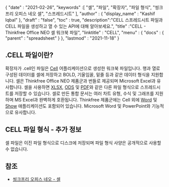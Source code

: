 {
  "date" : "2021-02-26",
  "keywords" :[ "셀", "파일", "확장자", "파일 형식", "씽크프리 오피스 네오 셀", "스프레드시트" ],
  "author" : {
    "display_name" : "Kashif Iqbal"
},
  "draft" : "false",
  "toc" : true,
  "description":"CELL 스프레드시트 파일과 CELL 파일을 생성하고 열 수 있는 API에 대해 알아보세요.",
  "title" :"CELL - Thinkfree Office NEO 셀 워크북 파일",
  "linktitle" : "CELL",
  "menu" : {
    "docs" : {
      "parent" : "spreadsheet"
}
},
  "lastmod" : "2021-11-18"
}

## .CELL 파일이란?

확장자가 .cell인 파일은 [Cell](https://office.hancom.com/) 어플리케이션으로 생성한 워크북 파일입니다. 행과 열로 구성된 데이터를 셀에 저장하고 BOLD, 기울임꼴, 밑줄 등과 같은 데이터 형식을 지원합니다. 셀은 Thinkfree Office NEO 제품군과 번들로 제공되며 Microsoft Excel과 유사합니다. 셀을 사용하면 [XLSX](/ko/spreadsheet/xlsx/), [ODS](/ko/spreadsheet/ods/) 및 [PDF](/ko/pdf/)와 같은 다른 파일 형식으로 스프레드시트를 저장할 수 있습니다. 셀로 만든 통합 문서는 여러 차트 유형, 수식 및 그래프를 지원하며 MS Excel과 완벽하게 호환됩니다. Thinkfree 제품군에는 Cell 외에 [Word](https://office.hancom.com/office2020/word/) 및 [Show](https://office.hancom.com/office2020/show/) 애플리케이션도 포함되어 있습니다. Microsoft Word 및 PowerPoint와 기능적으로 유사합니다.

## CELL 파일 형식 - 추가 정보

셀 파일은 이진 파일 형식으로 디스크에 저장되며 파일 형식 사양은 공개적으로 사용할 수 없습니다.

## 참조 ##

* [씽크프리 오피스 네오 - 셀](https://office.hancom.com/)


